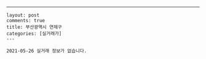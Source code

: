 ---
    layout: post
    comments: true
    title: 부산광역시 연제구
    categories: [실거래가]
    ---

    2021-05-26 실거래 정보가 없습니다.

    